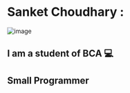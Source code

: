 # Sanket Choudhary                       :
![image](https://user-images.githubusercontent.com/90341148/155883589-876934fe-b2f9-473f-bab7-ce205ae87de6.png)
## I am a student of BCA :computer:

## Small Programmer 
